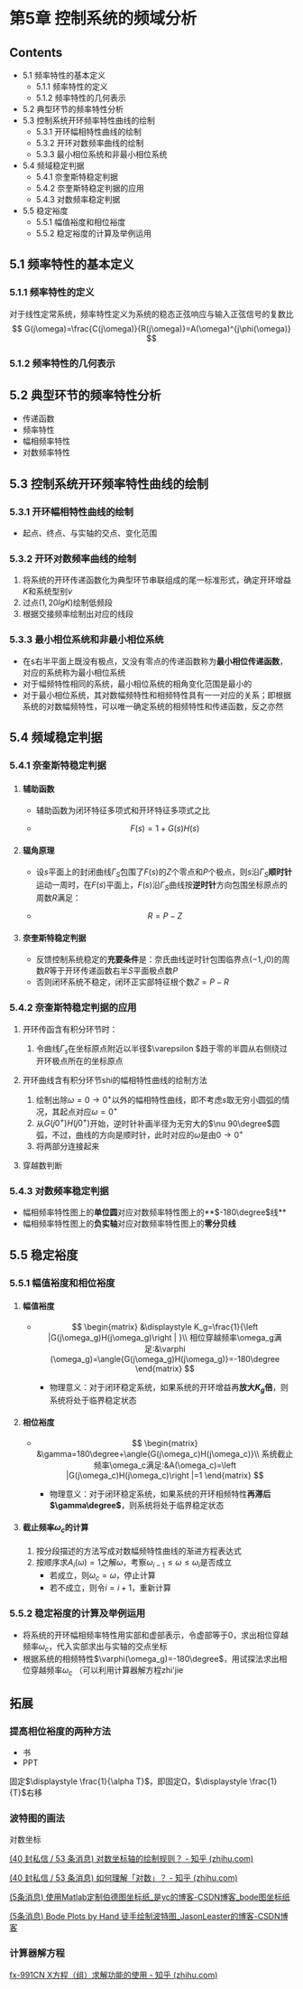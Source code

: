 # 第5章 控制系统的频域分析

## Contents

- 5.1 频率特性的基本定义
  - 5.1.1 频率特性的定义
  - 5.1.2 频率特性的几何表示
- 5.2 典型环节的频率特性分析
- 5.3 控制系统开环频率特性曲线的绘制
  - 5.3.1 开环幅相特性曲线的绘制
  - 5.3.2 开环对数频率曲线的绘制
  - 5.3.3 最小相位系统和非最小相位系统
- 5.4 频域稳定判据
  - 5.4.1 奈奎斯特稳定判据
  - 5.4.2 奈奎斯特稳定判据的应用
  - 5.4.3 对数频率稳定判据
- 5.5 稳定裕度
  - 5.5.1 幅值裕度和相位裕度
  - 5.5.2 稳定裕度的计算及举例运用

## 5.1 频率特性的基本定义

### 5.1.1 频率特性的定义

对于线性定常系统，频率特性定义为系统的稳态正弦响应与输入正弦信号的复数比
$$
G(j\omega)=\frac{C(j\omega)}{R(j\omega)}=A(\omega)^{j\phi(\omega)}
$$


### 5.1.2 频率特性的几何表示

## 5.2 典型环节的频率特性分析

- 传递函数
- 频率特性
- 幅相频率特性
- 对数频率特性

## 5.3 控制系统开环频率特性曲线的绘制

### 5.3.1 开环幅相特性曲线的绘制

- 起点、终点、与实轴的交点、变化范围

### 5.3.2 开环对数频率曲线的绘制

1. 将系统的开环传递函数化为典型环节串联组成的尾一标准形式，确定开环增益$K$和系统型别$\nu$
2. 过点$(1,20lgK)$绘制低频段
3. 根据交接频率绘制出对应的线段

### 5.3.3 最小相位系统和非最小相位系统

- 在s右半平面上既没有极点，又没有零点的传递函数称为**最小相位传递函数**，对应的系统称为最小相位系统
- 对于幅频特性相同的系统，最小相位系统的相角变化范围是最小的
- 对于最小相位系统，其对数幅频特性和相频特性具有一一对应的关系；即根据系统的对数幅频特性，可以唯一确定系统的相频特性和传递函数，反之亦然

## 5.4 频域稳定判据

### 5.4.1 奈奎斯特稳定判据

1. #### 辅助函数

   - 辅助函数为闭环特征多项式和开环特征多项式之比

   - $$
     F(s)=1+G(s)H(s)
     $$

2. #### 辐角原理

   - 设$s$平面上的封闭曲线$\Gamma_S$包围了$F(s)$的$Z$个零点和$P$个极点，则$s$沿$\Gamma_S$**顺时针**运动一周时，在$F(s)$平面上，$F(s)$沿$\Gamma_S$曲线按**逆时针**方向包围坐标原点的周数$R$满足：

   - $$
     R=P-Z
     $$

3. #### 奈奎斯特稳定判据

   - 反馈控制系统稳定的**充要条件**是：奈氏曲线逆时针包围临界点$(-1,j0)$的周数$R$等于开环传递函数右半$S$平面极点数$P$
   - 否则闭环系统不稳定，闭环正实部特征根个数$Z=P-R$

### 5.4.2 奈奎斯特稳定判据的应用

1. 开环传函含有积分环节时：
   1. 令曲线$\Gamma_s$在坐标原点附近以半径$\varepsilon $趋于零的半圆从右侧绕过开环极点所在的坐标原点

2. 开环曲线含有积分环节shi的幅相特性曲线的绘制方法
   1. 绘制出除$\omega=0\rightarrow0^+$以外的幅相特性曲线，即不考虑$s$取无穷小圆弧的情况，其起点对应$\omega=0^+$
   2. 从$G(j0^+)H(j0^+)$开始，逆时针补画半径为无穷大的$\nu 90\degree$圆弧，不过，曲线的方向是顺时针，此时对应的$\omega$是由$0\rightarrow0^+$
   3. 将两部分连接起来

3. 穿越数判断

### 5.4.3 对数频率稳定判据

- 幅相频率特性图上的**单位圆**对应对数频率特性图上的**$-180\degree$线**
- 幅相频率特性图上的**负实轴**对应对数频率特性图上的**零分贝线**

## 5.5 稳定裕度

### 5.5.1 幅值裕度和相位裕度

1. #### 幅值裕度

   - $$
     \begin{matrix}
     &\displaystyle K_g=\frac{1}{\left |G(j\omega_g)H(j\omega_g)\right | }\\
     相位穿越频率\omega_g满足:&\varphi (\omega_g)=\angle{G(j\omega_g)H(j\omega_g)}=-180\degree
     \end{matrix}
     $$
   
     - 物理意义：对于闭环稳定系统，如果系统的开环增益再**放大$K_g$倍**，则系统将处于临界稳定状态
   
2. #### 相位裕度

   - $$
      \begin{matrix}
      &\gamma=180\degree+\angle{G(j\omega_c)H(j\omega_c)}\\
      系统截止频率\omega_c满足:&A(\omega_c)=\left |G(j\omega_c)H(j\omega_c)\right |=1
      \end{matrix}
      $$
      
   
     - 物理意义：对于闭环稳定系统，如果系统的开环相频特性**再滞后$\gamma\degree$**，则系统将处于临界稳定状态
   
3. #### 截止频率$\omega_c$的计算

   1. 按分段描述的方法写成对数幅频特性曲线的渐进方程表达式
   2. 按顺序求$A_i(\omega)=1$之解$\omega$，考察$\omega_{i-1}\le\omega\le\omega_{i}$是否成立
      - 若成立，则$\omega_c=\omega$，停止计算
      - 若不成立，则令$i=i+1$，重新计算


### 5.5.2 稳定裕度的计算及举例运用

- 将系统的开环幅相频率特性用实部和虚部表示，令虚部等于$0$，求出相位穿越频率$\omega_c$，代入实部求出与实轴的交点坐标
- 根据系统的相频特性$\varphi(\omega_g)=-180\degree$，用试探法求出相位穿越频率$\omega_c$ （可以利用计算器解方程zhi'jie

## 拓展

### 提高相位裕度的两种方法

- 书
- PPT

固定$\displaystyle \frac{1}{\alpha T}$，即固定Ω，$\displaystyle \frac{1}{T}$右移

### 波特图的画法

对数坐标

[(40 封私信 / 53 条消息) 对数坐标轴的绘制规则？ - 知乎 (zhihu.com)](https://www.zhihu.com/question/51904331)

[(40 封私信 / 53 条消息) 如何理解「对数」？ - 知乎 (zhihu.com)](https://www.zhihu.com/question/26097157/answer/121067428)

[(5条消息) 使用Matlab定制伯德图坐标纸_是yc的博客-CSDN博客_bode图坐标纸](https://blog.csdn.net/m0_46524285/article/details/117092639)

[(5条消息) Bode Plots by Hand 徒手绘制波特图_JasonLeaster的博客-CSDN博客](https://blog.csdn.net/cinmyheart/article/details/26759659)

### 计算器解方程

[fx-991CN X方程（组）求解功能的使用 - 知乎 (zhihu.com)](https://zhuanlan.zhihu.com/p/28795401)
